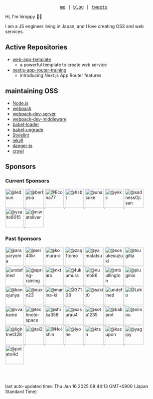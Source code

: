<p align="center">
  <samp>
    <a href="https://hiroppy.me/">me</a> |
    <a href="https://hiroppy.me/blog">blog</a> |
    <a href="https://twitter.com/about_hiroppy">tweets</a>
  </samp>
</p>

Hi, I'm hiroppy 😵‍💫

I am a JS engineer living in Japan, and I love creating OSS and web services.

## Active Repositories

- [web-app-template](https://github.com/hiroppy/web-app-template)
  - a powerful template to create web service
- [nextjs-app-router-training
](https://github.com/hiroppy/nextjs-app-router-training)
  - introducing Next.js App Router features

## maintaining OSS

- [Node.js](https://github.com/nodejs/node)
- [webpack](https://github.com/webpack/webpack)
- [webpack-dev-server](https://github.com/webpack/webpack-dev-server)
- [webpack-dev-middleware](https://github.com/webpack/webpack-dev-middleware)
- [babel-loader](https://github.com/babel/babel-loader)
- [babel-upgrade](https://github.com/babel/babel-upgrade)
- [Stylelint](https://github.com/stylelint/stylelint)
- [jekyll](https://github.com/jekyll/jekyll)
- [danger-js](https://github.com/danger/danger-js)
- [crowi](https://github.com/crowi/crowi)

## Sponsors

<p align="center">
  <h3> Current Sponsors </h3>
  <a href="https://github.com/ledsun">
      <img src="https://avatars.githubusercontent.com/u/1079508?s=60&v=4" alt="@ledsun" width="60" />
    </a><a href="https://github.com/berlysia">
      <img src="https://avatars.githubusercontent.com/u/950573?s=60&v=4" alt="@berlysia" width="60" />
    </a><a href="https://github.com/Econa77">
      <img src="https://avatars.githubusercontent.com/u/2995438?s=60&v=4" alt="@Econa77" width="60" />
    </a><a href="https://github.com/hsbt">
      <img src="https://avatars.githubusercontent.com/u/12301?s=60&v=4" alt="@hsbt" width="60" />
    </a><a href="https://github.com/unasuke">
      <img src="https://avatars.githubusercontent.com/u/4487291?s=60&v=4" alt="@unasuke" width="60" />
    </a><a href="https://github.com/ykkc">
      <img src="https://avatars.githubusercontent.com/u/6793256?s=60&v=4" alt="@ykkc" width="60" />
    </a><a href="https://github.com/sadnessOjisan">
      <img src="https://avatars.githubusercontent.com/u/13712715?s=60&v=4" alt="@sadnessOjisan" width="60" />
    </a><a href="https://github.com/ysaito8015">
      <img src="https://avatars.githubusercontent.com/u/3502978?s=60&v=4" alt="@ysaito8015" width="60" />
    </a><a href="https://github.com/niwatoliver">
      <img src="https://avatars.githubusercontent.com/u/22878067?s=60&v=4" alt="@niwatoliver" width="60" />
    </a>
</p>
<p align="center">
  <h3> Past Sponsors </h3>
  <a href="https://github.com/arayaryoma">
      <img src="https://avatars.githubusercontent.com/u/5627119?s=60&v=4" alt="@arayaryoma" width="60" />
    </a><a href="https://github.com/sei40kr">
      <img src="https://avatars.githubusercontent.com/u/11665236?s=60&v=4" alt="@sei40kr" width="60" />
    </a><a href="https://github.com/komura-c">
      <img src="https://avatars.githubusercontent.com/u/37304826?s=60&v=4" alt="@komura-c" width="60" />
    </a><a href="https://github.com/zaq1tomo">
      <img src="https://avatars.githubusercontent.com/u/24784257?s=60&v=4" alt="@zaq1tomo" width="60" />
    </a><a href="https://github.com/yamatatsu">
      <img src="https://avatars.githubusercontent.com/u/11013683?s=60&v=4" alt="@yamatatsu" width="60" />
    </a><a href="https://github.com/sosukesuzuki">
      <img src="https://avatars.githubusercontent.com/u/14838850?s=60&v=4" alt="@sosukesuzuki" width="60" />
    </a><a href="https://github.com/tsugitta">
      <img src="https://avatars.githubusercontent.com/u/8144911?s=60&v=4" alt="@tsugitta" width="60" />
    </a><a href="https://github.comhttps://docs.github.com/sponsors/sponsoring-open-source-contributors/managing-your-sponsorship#managing-the-privacy-setting-for-your-sponsorship">
      <img src="undefined" alt="undefined" width="60" />
    </a><a href="https://github.com/spring-raining">
      <img src="https://avatars.githubusercontent.com/u/1771005?s=60&v=4" alt="@spring-raining" width="60" />
    </a><a href="https://github.com/nktaro">
      <img src="https://avatars.githubusercontent.com/u/51809294?s=60&v=4" alt="@nktaro" width="60" />
    </a><a href="https://github.com/fukumura">
      <img src="https://avatars.githubusercontent.com/u/353590?s=60&v=4" alt="@fukumura" width="60" />
    </a><a href="https://github.com/numb86">
      <img src="https://avatars.githubusercontent.com/u/16703337?s=60&v=4" alt="@numb86" width="60" />
    </a><a href="https://github.com/mbullington">
      <img src="https://avatars.githubusercontent.com/u/6068785?s=60&v=4" alt="@mbullington" width="60" />
    </a><a href="https://github.com/pluginio">
      <img src="https://avatars.githubusercontent.com/u/57840563?s=60&v=4" alt="@pluginio" width="60" />
    </a><a href="https://github.com/konojunya">
      <img src="https://avatars.githubusercontent.com/u/12035578?s=60&v=4" alt="@konojunya" width="60" />
    </a><a href="https://github.com/euxn23">
      <img src="https://avatars.githubusercontent.com/u/5271091?s=60&v=4" alt="@euxn23" width="60" />
    </a><a href="https://github.com/marina-ki">
      <img src="https://avatars.githubusercontent.com/u/54174518?s=60&v=4" alt="@marina-ki" width="60" />
    </a><a href="https://github.com/37108">
      <img src="https://avatars.githubusercontent.com/u/36793907?s=60&v=4" alt="@37108" width="60" />
    </a><a href="https://github.com/sakit0">
      <img src="https://avatars.githubusercontent.com/u/15010907?s=60&v=4" alt="@sakit0" width="60" />
    </a><a href="https://github.comhttps://docs.github.com/sponsors/sponsoring-open-source-contributors/managing-your-sponsorship#managing-the-privacy-setting-for-your-sponsorship">
      <img src="undefined" alt="undefined" width="60" />
    </a><a href="https://github.com/Leko">
      <img src="https://avatars.githubusercontent.com/u/1424963?s=60&v=4" alt="@Leko" width="60" />
    </a><a href="https://github.com/vvakame">
      <img src="https://avatars.githubusercontent.com/u/125332?s=60&v=4" alt="@vvakame" width="60" />
    </a><a href="https://github.com/technote-space">
      <img src="https://avatars.githubusercontent.com/u/39912269?s=60&v=4" alt="@technote-space" width="60" />
    </a><a href="https://github.com/shika358">
      <img src="https://avatars.githubusercontent.com/u/16434975?s=60&v=4" alt="@shika358" width="60" />
    </a><a href="https://github.com/sasurau4">
      <img src="https://avatars.githubusercontent.com/u/13580199?s=60&v=4" alt="@sasurau4" width="60" />
    </a><a href="https://github.com/sota1235">
      <img src="https://avatars.githubusercontent.com/u/2968860?s=60&v=4" alt="@sota1235" width="60" />
    </a><a href="https://github.com/babarot">
      <img src="https://avatars.githubusercontent.com/u/4442708?s=60&v=4" alt="@babarot" width="60" />
    </a><a href="https://github.com/oimou">
      <img src="https://avatars.githubusercontent.com/u/1365915?s=60&v=4" alt="@oimou" width="60" />
    </a><a href="https://github.com/lightnet328">
      <img src="https://avatars.githubusercontent.com/u/2351326?s=60&v=4" alt="@lightnet328" width="60" />
    </a><a href="https://github.com/tai2">
      <img src="https://avatars.githubusercontent.com/u/812558?s=60&v=4" alt="@tai2" width="60" />
    </a><a href="https://github.com/Hoishin">
      <img src="https://avatars.githubusercontent.com/u/28832095?s=60&v=4" alt="@Hoishin" width="60" />
    </a><a href="https://github.com/lyohe">
      <img src="https://avatars.githubusercontent.com/u/4958270?s=60&v=4" alt="@lyohe" width="60" />
    </a><a href="https://github.com/ktsn">
      <img src="https://avatars.githubusercontent.com/u/2194624?s=60&v=4" alt="@ktsn" width="60" />
    </a><a href="https://github.com/kazupon">
      <img src="https://avatars.githubusercontent.com/u/72989?s=60&v=4" alt="@kazupon" width="60" />
    </a><a href="https://github.com/yagipy">
      <img src="https://avatars.githubusercontent.com/u/34264859?s=60&v=4" alt="@yagipy" width="60" />
    </a><a href="https://github.com/potato4d">
      <img src="https://avatars.githubusercontent.com/u/6993514?s=60&v=4" alt="@potato4d" width="60" />
    </a>
</p>

<br />
<br />

last auto-updated time: Thu Jan 16 2025 08:44:13 GMT+0900 (Japan Standard Time)